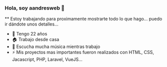 ### Hola, soy aandresweb 👋

** Estoy trabajando para proximamente mostrarte todo lo que hago... puedo ir dándote unos detalles...

- 🌱 Tengo 22 años
- 🏠 Trabajo desde casa
- 💛 Escucha mucha música mientras trabajo
- ⚡ Mis proyectos mas importantes fueron realizados con HTML, CSS, Jacascript, PHP, Laravel, VueJS...

